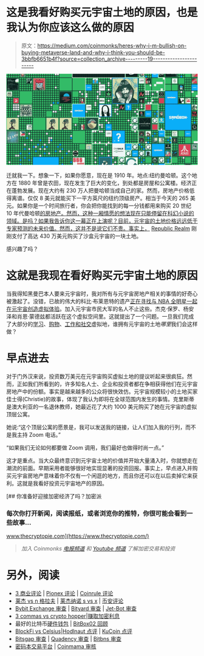 # 这是我看好购买元宇宙土地的原因，也是我认为你应该这么做的原因

> 原文：<https://medium.com/coinmonks/heres-why-i-m-bullish-on-buying-metaverse-land-and-why-i-think-you-should-be-3bbfb6651b4f?source=collection_archive---------19----------------------->

![](img/b8942ce5f8bbffc621def5cd1430a3b6.png)

迁就我一下。想象一下，如果你愿意，现在是 1910 年。地点:纽约曼哈顿。这个地方在 1880 年曾是农田，现在发生了巨大的变化，到处都是房屋和公寓楼。经济正在蓬勃发展。现在大约有 230 万人把曼哈顿当成自己的家。然而，房地产价格低得离谱。仅仅 8 美元就能买下一平方英尺的纽约顶级房产。相当于今天的 265 美元。如果你是一个时间旅行者，你会把你能找到的每一分钱都用来购买 20 世纪 10 年代曼哈顿[的房地产。然而，这种一厢情愿的想法现在只能停留在科幻小说的领域。是吗？如果我告诉你这一幕正在上演呢？目前，元宇宙的土地价格远远低于专家预测的未来价值。然而，这并不是说它们不贵。事实上，](https://streeteasy.com/blog/price-per-square-foot-nyc-trends/#:~:text=In%20Washington%20He%20ights%2C%20Manhattan%E2%80%99s%20most%20affordable%20neighborhood,could%20theoretically%20get%20you%20a%20roomy%201%2C074-square-foot%20home) [Republic Realm](https://www.protocol.com/bulletins/republic-realm-sandbox-real-estate) 刚刚支付了高达 430 万美元购买了沙盒元宇宙的一块土地。

感兴趣了吗？

# **这就是我现在看好购买元宇宙土地的原因**

当我得知黑曼巴本人要来元宇宙时，我对所有与元宇宙房地产相关的事情的好奇心被激起了。没错，已故的伟大的科比·布莱恩特的遗产[正在寻找与 NBA 全明星一起在元宇宙创造虚拟体验](https://www.bloomberg.com/news/articles/2022-02-03/kobe-bryant-estate-files-for-trademarks-to-enter-the-metaverse)。加入元宇宙市民大军的名人不止这些。杰克·保罗、杨安泽和肖恩·蒙德兹都活跃在这个虚拟空间里。这就提出了一个问题。一旦我们完成了大部分的[学习](https://www.cambridge.org/elt/blog/2021/11/15/metaverse-educational-potential/)、[购物](https://www.cnbc.com/2022/01/16/walmart-is-quietly-preparing-to-enter-the-metaverse.html)、[工作和社交](https://www.linkedin.com/pulse/metaverse-business-socializing-play-anstandig-future-daniel-anstandig/)虚拟地，谁拥有元宇宙的土地*哪里*我们会这样做？

# **早点进去**

对于门外汉来说，投资数万美元在元宇宙购买虚拟土地的提议听起来很疯狂。然而，正如我们所看到的，许多知名人士、企业和投资者都在争相获得他们在元宇宙房地产中的份额。事实是越来越多的公众将很快效仿。元宇宙规模较小的土地买家佳士得(Christie)的故事，体现了我认为即将在全球范围内发生的事情。克里斯蒂是澳大利亚的一名退休教师，她最近花了大约 1000 美元购买了她在元宇宙的虚拟顶层公寓。

她说:“这个顶层公寓的愿景是，我可以发送我的链接，让人们加入我的行列，而不是我主持 Zoom 电话。”

“如果我们无论如何都要做 Zoom 调用，我们最好也做得时尚一点。”

这才是重点。当大众最终意识到元宇宙土地的价值并开始大量涌入时，你就想走在潮流的前面。早期采用者能够很好地实现显著的投资回报。事实上，早点进入并购买元宇宙房地产意味着你不仅有一个闲逛的地方，而且你还可以在以后卖掉它来获利。这就是我看好投资元宇宙地产的原因。

[](https://www.thecryptopie.com/) [## 你准备好迎接加密经济了吗？加密派

### 每次你打开新闻，阅读报纸，或者浏览你的推特，你很可能会看到一些故事…

www.thecryptopie.com](https://www.thecryptopie.com/) 

> *加入 Coinmonks* [*电报频道*](https://t.me/coincodecap) *和* [*Youtube 频道*](https://www.youtube.com/c/coinmonks/videos) *了解加密交易和投资*

# 另外，阅读

*   [3 商业评论](/coinmonks/3commas-review-an-excellent-crypto-trading-bot-2020-1313a58bec92) | [Pionex 评论](https://coincodecap.com/pionex-review-exchange-with-crypto-trading-bot) | [Coinrule 评论](/coinmonks/coinrule-review-2021-a-beginner-friendly-crypto-trading-bot-daf0504848ba)
*   [莱杰 vs n 格拉夫](/coinmonks/ledger-vs-ngrave-zero-7e40f0c1d694) | [莱杰纳诺 s vs x](/coinmonks/ledger-nano-s-vs-x-battery-hardware-price-storage-59a6663fe3b0) | [币安评论](/coinmonks/binance-review-ee10d3bf3b6e)
*   [Bybit Exchange 审查](/coinmonks/bybit-exchange-review-dbd570019b71) | [Bityard 审查](https://coincodecap.com/bityard-reivew) | [Jet-Bot 审查](https://coincodecap.com/jet-bot-review)
*   [3 commas vs crypto hopper](/coinmonks/3commas-vs-pionex-vs-cryptohopper-best-crypto-bot-6a98d2baa203)|[赚取加密利息](/coinmonks/earn-crypto-interest-b10b810fdda3)
*   最好的比特币[硬件钱包](/coinmonks/hardware-wallets-dfa1211730c6) | [BitBox02 回顾](/coinmonks/bitbox02-review-your-swiss-bitcoin-hardware-wallet-c36c88fff29)
*   [BlockFi vs Celsius](/coinmonks/blockfi-vs-celsius-vs-hodlnaut-8a1cc8c26630)|[Hodlnaut 点评](/coinmonks/hodlnaut-review-best-way-to-hodl-is-to-earn-interest-on-your-bitcoin-6658a8c19edf) | [KuCoin 点评](https://coincodecap.com/kucoin-review)
*   [Bitsgap 审查](/coinmonks/bitsgap-review-a-crypto-trading-bot-that-makes-easy-money-a5d88a336df2) | [Quadency 审查](/coinmonks/quadency-review-a-crypto-trading-automation-platform-3068eaa374e1) | [Bitbns 审查](/coinmonks/bitbns-review-38256a07e161)
*   [密码本交易平台](/coinmonks/top-10-crypto-copy-trading-platforms-for-beginners-d0c37c7d698c) | [Coinmama 审核](/coinmonks/coinmama-review-ace5641bde6e)